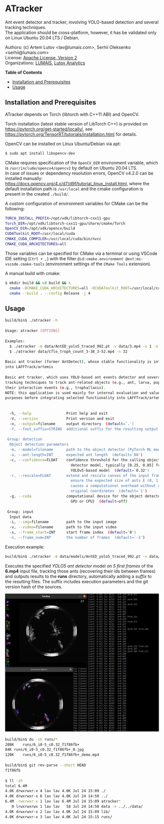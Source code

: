 # ATracker
Ant event detector and tracker, involving YOLO-based detection and several tracking techniques.  
The application should be cross-platform, however, it has be validated only on Linux Ubuntu 20.04 LTS / Debian.

Authors:  (c) Artem Lutov &lt;&#108;&#97;v&commat;lumais&#46;&#99;om&gt;, Serhii Oleksenko &lt;serhii&commat;lumais&#46;&#99;om&gt;  
License: [Apache License, Version 2](www.apache.org/licenses/LICENSE-2.0.html)  
Organizations: [LUMAIS](http://lumais.com), [Lutov Analytics](https://lutan.ch)

__Table of Contents__
- [Installation and Prerequisites](#installation-and-prerequisites)
- [Usage](#usage)

## Installation and Prerequisites
ATracker depends on Torch (libtorch with C++11 ABI) and OpenCV.

Torch installation (latest stable version of LibTorch C++) is provided on https://pytorch.org/get-started/locally/, see https://pytorch.org/TensorRT/tutorials/installation.html for details.

OpenCV can be installed on Linux Ubuntu/Debian via apt:
```sh
$ sudo apt install libopencv-dev
```
CMake requires specification of the `OpenCV_DIR` environment variable, which is `/usr/include/opencv4/opencv2` by default on Ubuntu 20.04 LTS.  
In case of issues or dependency resolution errors, OpenCV v4.2.0 can be installed manually: https://docs.opencv.org/4.x/d7/d9f/tutorial_linux_install.html, where the default installation path is `/usr/local` and the cmake configuration is present in the created `./build/`.

A custom configuration of environment variables for CMake can be the following:
```sh
TORCH_INSTALL_PREFIX=/opt/xdk/libtorch-cxx11-gpu
Torch_DIR=/opt/xdk/libtorch-cxx11-gpu/share/cmake/Torch
OpenCV_DIR=/opt/xdk/opencv/build
CUDAToolkit_ROOT=/usr/local/cuda
CMAKE_CUDA_COMPILER=/usr/local/cuda/bin/nvcc
CMAKE_CUDA_ARCHITECTURES=all
```
Those variables can be specified for CMake via a terminal or using VSCode IDE setting (`Ctrl + ,`) with the filter `@id:cmake.environment @ext:ms-vscode.cmake-tools` (environment settings of the `CMake Tools` extension).

A manual build with cmake:
```sh
$ mkdir build && cd build && \
  cmake -DCMAKE_CUDA_ARCHITECTURES=all -DCUDAToolkit_ROOT=/usr/local/cuda -DCMAKE_CUDA_COMPILER=/usr/local/cuda/bin/nvcc -DOpenCV_DIR=/opt/xdk/opencv/build -DTORCH_INSTALL_PREFIX=/opt/xdk/libtorch-cxx11-gpu -DTorch_DIR=/opt/xdk/libtorch-cxx11-gpu/share/cmake/Torch .. && \
  cmake --build . --config Release -j 4
```

## Usage

```sh
build/bin$ ./atracker -h

Usage: atracker [OPTIONS]

Examples:
  $ ./atracker -m data/AntED_yolo5_traced_992.pt -v data/3.mp4 -s 1 -n 8
  $ ./atracker data/Cflo_troph_count_3-38_3-52.mp4 -n 32

Basic ant tracker (former AntDetect), whose stable functionality is integrated
into LAFFTrack/artemis

Basic ant tracker, which uses YOLO-based ant events detector and several
tracking techniques to track ant-related objects (e.g., ant, larva, pupa) and
their interaction events (e.g., trophallaxis).
NOTE: this application is used mainly for internal evaluation and valudation
purposes before integrating selected functionality into LAFFTrack/artemis.


  -h, --help                Print help and exit
  -V, --version             Print version and exit
  -o, --output=filename     output directory  (default=`.')
  -f, --fout_suffix=STRING  additional suffix for the resulting output files

 Group: detection
  Object detection parameters
  -m, --model=filename      path to the object detector (PyTorch ML model)
  -a, --ant-length=INT      expected ant length  (default=`80')
  -c, --confidence=FLOAT    confidence threshold for the calling object
                              detector model, typically [0.25, 0.85] for a
                              YOLOv5-based model  (default=`0.32')
  -r, --rescale=FLOAT       extend and rescale canvas of the input frames to
                              ensure the expected size of ants E (0, 1). NOTE:
                              causes a computational overhead without affecting
                              original coordinates  (default=`1')
  -g, --cuda                computational device for the object detector (CUDA
                              GPU or CPU}  (default=off)

 Group: input
  Input data
  -i, --img=filename        path to the input image
  -v, --video=filename      path to the input video
  -s, --frame_start=INT     start frame index  (default=`0')
  -n, --frame_num=INT       the number of frames  (default=`-1')
```

Execution example:
```sh
build/bin$ ./atracker -m data/models/AntED_yolo5_traced_992.pt -v data/video/NontaggedAnts/6.mp4 -o runs -n 5
```
Executes the specified _YOLO5 ant detector_ model on _5 first frames_ of the __6.mp4__ input file, tracking those ants (recovering their ids between frames) and outputs results to the __runs__ directory, automatically adding a _suffix_ to the resulting files. The suffix includes execution parameters and the git version hash of the sources.

![ATracker](img/ATracker.jpg)

```sh
build/bin$ du -sh runs/*
208K	runs/6_i0-5_c0.32_f1f86fb+
84K	runs/6_i0-5_c0.32_f1f86fb+_0.jpg
120K	runs/6_i0-5_c0.32_f1f86fb+_demo.mp4

build/bin$ git rev-parse --short HEAD
f1f86fb

$ ll -sh
total 6.4M
4.0K drwxrwxr-x 4 lav lav 4.0K Jul 24 15:09 ./
4.0K drwxrwxr-x 6 lav lav 4.0K Jul 24 14:50 ../
6.4M -rwxrwxr-x 1 lav lav 6.4M Jul 24 15:09 atracker*
   0 lrwxrwxrwx 1 lav lav   58 Jul 24 14:50 data -> ../../data/
4.0K drwxrwxr-x 2 lav lav 4.0K Jul 24 15:09 lib/
4.0K drwxrwxr-x 3 lav lav 4.0K Jul 24 15:15 runs/
```
